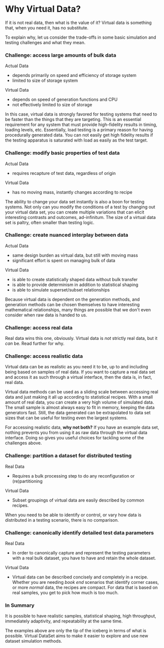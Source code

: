 # Why Virtual Data?

If it is not real data, then what is the value of it? Virtual 
data is something that, when you need it, has no substitute. 

To explain why, let us consider the trade-offs in some basic
simulation and testing challenges and what they mean.

### Challenge: access large amounts of bulk data

Actual Data
- depends primarily on speed and efficiency of storage system
- limited to size of storage system

Virtual Data
- depends on speed of generation functions and CPU
- not effectively limited to size of storage

In this case, virtual data is strongly favored for testing
 systems that need to be faster than the things that they 
 are targeting. This is an essential requirement for any 
 system that must provide high-fidelity results in timing,
 loading levels, etc. Essentially, load testing is a primary 
 reason for having procedurally generated data. You can
 not easily get high fidelity results if the testing
 apparatus is saturated with load as easily as the test target.

### Challenge: modify basic properties of test data

Actual Data
- requires recapture of test data, regardless of origin

Virtual Data
- has no moving mass, instantly changes according to recipe

The ability to change your data set instantly is also a boon for testing 
systems. Not only can you modify the conditions of a test by changing out 
your virtual data set, you can create multiple variations that can elicit 
interesting contrasts and outcomes, ad-infinitum. The size of a virtual 
data set is paltry, often smaller than testing logic.

### Challenge: create nuanced interplay between data

Actual Data
- same design burden as virtual data, but still with moving mass
- significant effort is spent on managing bulk of data

Virtual Data
- is able to create statistically shaped data without bulk transfer
- is able to provide determinism in addition to statistical shaping
- is able to simulate superset/subset relationships

Because virtual data is dependent on the generation methods, and
generation methods can be chosen themselves to have interesting
mathematical relationships, many things are possible that we don't
even consider when raw data is handed to us.

### Challenge: access real data

Real data wins this one, obviously. Virtual data is *not* strictly real
 data, but it *can* be. Read further for why. 

### Challenge: access realistic data

Virtual data can be as realistic as you need it to be, up to and including
 being based on samples of real data. If you want to capture a real data set 
 and access it as such through a virtual interface, then the data is, in fact, 
 real data.

Virtual data methods can be used as a sliding scale between accessing real data
 and just making it all up according to statistical recipes. With a small 
 amount of real data, you can create a very high volume of simulated data. The small 
 sample is almost always easy to fit in memory, keeping the data generators fast.
 Still, the data generated can be extrapolated to data set sizes that can be
 useful for testing even the largest systems.

For accessing realistic data, **why not both?** If you have an example data 
set, nothing prevents you from using it as raw data through the virtual data
interface. Doing so gives you useful choices for tackling some of the 
challenges above.

### Challenge: partition a dataset for distributed testing

Real Data
- Requires a bulk processing step to do any reconfiguration or (re)partitioning

Virtual Data
- Subset groupings of virtual data are easily described by common recipes.

When you need to be able to identify or control, or vary how data is distributed in
a testing scenario, there is no comparison. 

### Challenge: canonically identify detailed test data parameters

Real Data
- In order to canonically capture and represent the testing parameters with a
  real bulk dataset, you have to have and retain the whole dataset.

Virtual Data
- Virtual data can be described concisely and completely in a recipe. Whether
  you are needing *book end* scenarios that identify corner cases, or more
  *normal* data, the recipes are compact. For data that is based on real
  samples, you get to pick how much is too much.
   
### In Summary

It is possible to have realistic samples, statistical shaping, high throughput, 
immediately adaptivity, and repeatability at the same time.

The examples above are only the tip of the iceberg in terms of what is possible.
Virtual DataSet aims to make it easier to explore and use new dataset simulation
methods.


